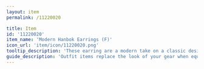 ```yaml
---
layout: item
permalink: /11220020

title: Item
id: '11220020'
item_name: 'Modern Hanbok Earrings (F)'
icon_url: 'item/icon/11220020.png'
tooltip_description: 'These earring are a modern take on a classic design.'
guide_description: 'Outfit items replace the look of your gear when equipped.'
---
```

